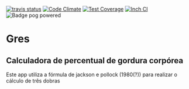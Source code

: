 <!-- badge -->
[![travis status](https://img.shields.io/travis/marquesgabriel/gres.svg)](https://travis-ci.org/marquesgabriel/gres)
[![Code Climate](https://codeclimate.com/github/marquesgabriel/gres/badges/gpa.svg)](https://codeclimate.com/github/marquesgabriel/gres)
[![Test Coverage](https://codeclimate.com/github/marquesgabriel/gres/badges/coverage.svg)](https://codeclimate.com/github/marquesgabriel/gres/coverage)
[![Inch CI](https://inch-ci.org/github/marquesgabriel/gres.svg?branch=master)](https://inch-ci.org/github/marquesgabriel/gres?branch=master)
![Badge pog powered](http://images.uncyc.org/pt/b/b5/Pogpowered2.gif)<!-- endbadge -->
# Gres #
## Calculadora de percentual de gordura corpórea ##
Este app utiliza a fórmula de jackson e pollock (1980(?)) para realizar o cálculo de três dobras

